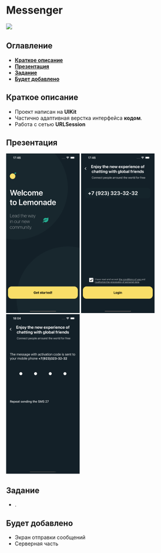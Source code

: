 # Messenger
<img src= "https://github.com/AlekseiBodrov/Messenger/blob/main/presentation/1.gif" width="800" >

## Оглавление
- **[Краткое описание](#Basic)**
- **[Презентация](#Presentation)**
- **[Задание](#Task)**
- **[Будет добавлено](#ComingSoon)**

## <a id="Basic"></a>Краткое описание
- Проект написан на **UIKit**
- Частично адаптивная верстка интерфейса **кодом**.
- Работа с сетью **URLSession**

## <a id="Presentation"></a>Презентация
<img src= "https://github.com/AlekseiBodrov/Messenger/blob/main/presentation/1.png" width="200" > <img src= "https://github.com/AlekseiBodrov/Messenger/blob/main/presentation/2.png" width="200" > <img src= "https://github.com/AlekseiBodrov/Messenger/blob/main/presentation/3.png" width="200" >



## <a id="Task"></a>Задание
- .

## <a id="Task"></a>Будет добавлено
- Экран отправки сообщений
- Серверная часть
